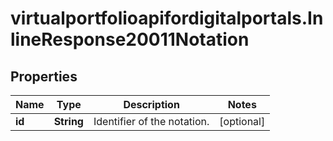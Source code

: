 # virtualportfolioapifordigitalportals.InlineResponse20011Notation

## Properties

Name | Type | Description | Notes
------------ | ------------- | ------------- | -------------
**id** | **String** | Identifier of the notation. | [optional] 


